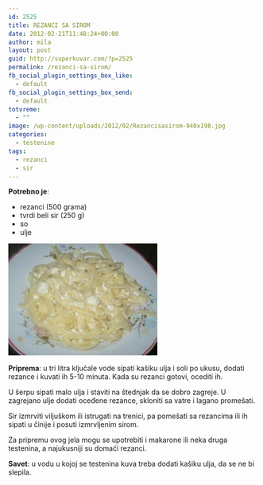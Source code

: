 ```yaml
---
id: 2525
title: REZANCI SA SIROM
date: 2012-02-21T11:48:24+00:00
author: mila
layout: post
guid: http://superkuvar.com/?p=2525
permalink: /rezanci-sa-sirom/
fb_social_plugin_settings_box_like:
  - default
fb_social_plugin_settings_box_send:
  - default
totvreme:
  - ""
image: /wp-content/uploads/2012/02/Rezancisasirom-940x198.jpg
categories:
  - testenine
tags:
  - rezanci
  - sir
---
```

**Potrebno je**:

  * rezanci (500 grama)
  * tvrdi beli sir (250 g)
  * so
  * ulje

<img class="alignnone size-medium wp-image-5383" src="/wp-content/uploads/2012/02/Rezancisasirom-300x225.jpg" alt="Rezancisasirom" width="300" height="225" /> 

**Priprema**: u tri litra ključale vode sipati kašiku ulja i soli po ukusu, dodati rezance i kuvati ih 5-10 minuta. Kada su rezanci gotovi, ocediti ih.

U šerpu sipati malo ulja i staviti na štednjak da se dobro zagreje. U zagrejano ulje dodati oceđene rezance, skloniti sa vatre i lagano promešati.

Sir izmrviti viljuškom ili istrugati na trenici, pa pomešati sa rezancima ili ih sipati u činije i posuti izmrvljenim sirom.

Za pripremu ovog jela mogu se upotrebiti i makarone ili neka druga testenina, a najukusniji su domaći rezanci.

**Savet**: u vodu u kojoj se testenina kuva treba dodati kašiku ulja, da se ne bi slepila.